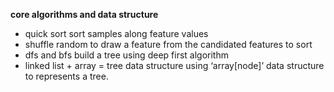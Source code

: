 **core algorithms and data structure**
- quick sort
    sort samples along feature values
- shuffle
    random to draw a feature from the candidated features to sort 
- dfs and bfs
    build a tree using deep first algorithm
- linked list + array = tree data structure
    using ‘array[node]’ data structure to represents a tree.
